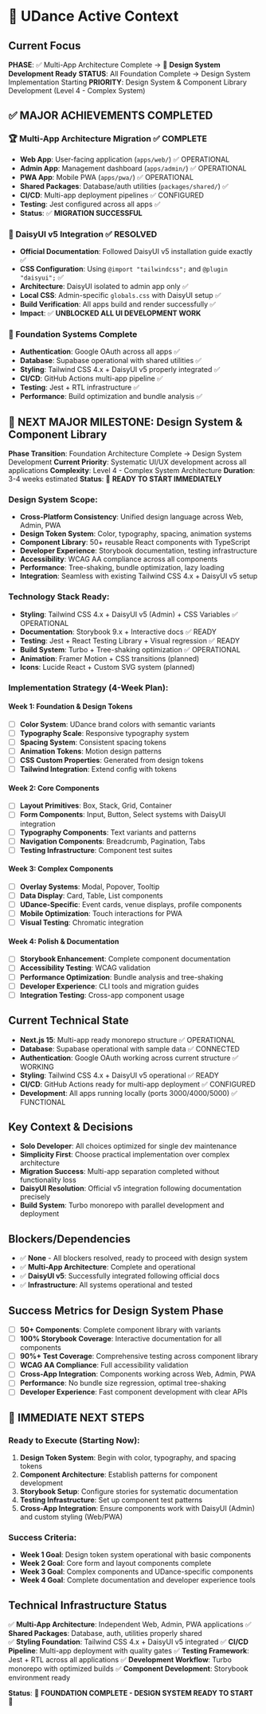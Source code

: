 # 🎯 UDance Active Context

## Current Focus
**PHASE**: ✅ Multi-App Architecture Complete → 🎨 **Design System Development Ready**
**STATUS**: All Foundation Complete → Design System Implementation Starting
**PRIORITY**: Design System & Component Library Development (Level 4 - Complex System)

## ✅ MAJOR ACHIEVEMENTS COMPLETED

### 🏆 Multi-App Architecture Migration ✅ **COMPLETE**
- **Web App**: User-facing application (`apps/web/`) ✅ OPERATIONAL
- **Admin App**: Management dashboard (`apps/admin/`) ✅ OPERATIONAL  
- **PWA App**: Mobile PWA (`apps/pwa/`) ✅ OPERATIONAL
- **Shared Packages**: Database/auth utilities (`packages/shared/`) ✅
- **CI/CD**: Multi-app deployment pipelines ✅ CONFIGURED
- **Testing**: Jest configured across all apps ✅
- **Status**: ✅ **MIGRATION SUCCESSFUL**

### 🎨 DaisyUI v5 Integration ✅ **RESOLVED**
- **Official Documentation**: Followed DaisyUI v5 installation guide exactly ✅
- **CSS Configuration**: Using `@import "tailwindcss";` and `@plugin "daisyui";` ✅  
- **Architecture**: DaisyUI isolated to admin app only ✅
- **Local CSS**: Admin-specific `globals.css` with DaisyUI setup ✅
- **Build Verification**: All apps build and render successfully ✅
- **Impact**: ✅ **UNBLOCKED ALL UI DEVELOPMENT WORK**

### 🚀 Foundation Systems Complete
- **Authentication**: Google OAuth across all apps ✅
- **Database**: Supabase operational with shared utilities ✅
- **Styling**: Tailwind CSS 4.x + DaisyUI v5 properly integrated ✅
- **CI/CD**: GitHub Actions multi-app pipeline ✅
- **Testing**: Jest + RTL infrastructure ✅
- **Performance**: Build optimization and bundle analysis ✅

## 🎯 NEXT MAJOR MILESTONE: Design System & Component Library

**Phase Transition**: Foundation Architecture Complete → Design System Development
**Current Priority**: Systematic UI/UX development across all applications
**Complexity**: Level 4 - Complex System Architecture
**Duration**: 3-4 weeks estimated
**Status**: 🎯 **READY TO START IMMEDIATELY**

### Design System Scope:
- **Cross-Platform Consistency**: Unified design language across Web, Admin, PWA
- **Design Token System**: Color, typography, spacing, animation systems
- **Component Library**: 50+ reusable React components with TypeScript
- **Developer Experience**: Storybook documentation, testing infrastructure
- **Accessibility**: WCAG AA compliance across all components
- **Performance**: Tree-shaking, bundle optimization, lazy loading
- **Integration**: Seamless with existing Tailwind CSS 4.x + DaisyUI v5 setup

### Technology Stack Ready:
- **Styling**: Tailwind CSS 4.x + DaisyUI v5 (Admin) + CSS Variables ✅ OPERATIONAL
- **Documentation**: Storybook 9.x + Interactive docs ✅ READY
- **Testing**: Jest + React Testing Library + Visual regression ✅ READY
- **Build System**: Turbo + Tree-shaking optimization ✅ OPERATIONAL
- **Animation**: Framer Motion + CSS transitions (planned)
- **Icons**: Lucide React + Custom SVG system (planned)

### Implementation Strategy (4-Week Plan):

#### Week 1: Foundation & Design Tokens
- [ ] **Color System**: UDance brand colors with semantic variants
- [ ] **Typography Scale**: Responsive typography system 
- [ ] **Spacing System**: Consistent spacing tokens
- [ ] **Animation Tokens**: Motion design patterns
- [ ] **CSS Custom Properties**: Generated from design tokens
- [ ] **Tailwind Integration**: Extend config with tokens

#### Week 2: Core Components  
- [ ] **Layout Primitives**: Box, Stack, Grid, Container
- [ ] **Form Components**: Input, Button, Select systems with DaisyUI integration
- [ ] **Typography Components**: Text variants and patterns
- [ ] **Navigation Components**: Breadcrumb, Pagination, Tabs
- [ ] **Testing Infrastructure**: Component test suites

#### Week 3: Complex Components
- [ ] **Overlay Systems**: Modal, Popover, Tooltip
- [ ] **Data Display**: Card, Table, List components
- [ ] **UDance-Specific**: Event cards, venue displays, profile components
- [ ] **Mobile Optimization**: Touch interactions for PWA
- [ ] **Visual Testing**: Chromatic integration

#### Week 4: Polish & Documentation
- [ ] **Storybook Enhancement**: Complete component documentation
- [ ] **Accessibility Testing**: WCAG validation
- [ ] **Performance Optimization**: Bundle analysis and tree-shaking
- [ ] **Developer Experience**: CLI tools and migration guides
- [ ] **Integration Testing**: Cross-app component usage

## Current Technical State
- **Next.js 15**: Multi-app ready monorepo structure ✅ OPERATIONAL
- **Database**: Supabase operational with sample data ✅ CONNECTED
- **Authentication**: Google OAuth working across current structure ✅ WORKING
- **Styling**: Tailwind CSS 4.x + DaisyUI v5 operational ✅ READY
- **CI/CD**: GitHub Actions ready for multi-app deployment ✅ CONFIGURED
- **Development**: All apps running locally (ports 3000/4000/5000) ✅ FUNCTIONAL

## Key Context & Decisions
- **Solo Developer**: All choices optimized for single dev maintenance
- **Simplicity First**: Choose practical implementation over complex architecture
- **Migration Success**: Multi-app separation completed without functionality loss
- **DaisyUI Resolution**: Official v5 integration following documentation precisely
- **Build System**: Turbo monorepo with parallel development and deployment

## Blockers/Dependencies
- ✅ **None** - All blockers resolved, ready to proceed with design system
- ✅ **Multi-App Architecture**: Complete and operational
- ✅ **DaisyUI v5**: Successfully integrated following official docs
- ✅ **Infrastructure**: All systems operational and tested

## Success Metrics for Design System Phase
- [ ] **50+ Components**: Complete component library with variants
- [ ] **100% Storybook Coverage**: Interactive documentation for all components
- [ ] **90%+ Test Coverage**: Comprehensive testing across component library
- [ ] **WCAG AA Compliance**: Full accessibility validation
- [ ] **Cross-App Integration**: Components working across Web, Admin, PWA
- [ ] **Performance**: No bundle size regression, optimal tree-shaking
- [ ] **Developer Experience**: Fast component development with clear APIs

## 🎯 IMMEDIATE NEXT STEPS

### Ready to Execute (Starting Now):
1. **Design Token System**: Begin with color, typography, and spacing tokens
2. **Component Architecture**: Establish patterns for component development  
3. **Storybook Setup**: Configure stories for systematic documentation
4. **Testing Infrastructure**: Set up component test patterns
5. **Cross-App Integration**: Ensure components work with DaisyUI (Admin) and custom styling (Web/PWA)

### Success Criteria:
- **Week 1 Goal**: Design token system operational with basic components
- **Week 2 Goal**: Core form and layout components complete
- **Week 3 Goal**: Complex components and UDance-specific components
- **Week 4 Goal**: Complete documentation and developer experience tools

## Technical Infrastructure Status
✅ **Multi-App Architecture**: Independent Web, Admin, PWA applications
✅ **Shared Packages**: Database, auth, utilities properly shared  
✅ **Styling Foundation**: Tailwind CSS 4.x + DaisyUI v5 integrated
✅ **CI/CD Pipeline**: Multi-app deployment with quality gates
✅ **Testing Framework**: Jest + RTL across all applications
✅ **Development Workflow**: Turbo monorepo with optimized builds
✅ **Component Development**: Storybook environment ready

**Status**: 🎯 **FOUNDATION COMPLETE - DESIGN SYSTEM READY TO START** 🚀 